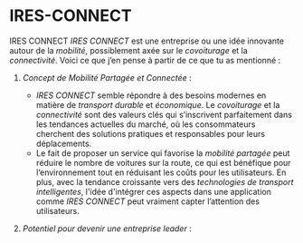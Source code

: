 # IRES-CONNECT
IRES CONNECT 
*IRES CONNECT*  est  une entreprise ou une idée innovante autour de la *mobilité*, possiblement axée sur le *covoiturage* et la *connectivité*. Voici ce que j’en pense à partir de ce que tu as mentionné :

1. *Concept de Mobilité Partagée et Connectée* :
   - *IRES CONNECT* semble répondre à des besoins modernes en matière de *transport durable* et *économique*. Le *covoiturage* et la *connectivité* sont des valeurs clés qui s’inscrivent parfaitement dans les tendances actuelles du marché, où les consommateurs cherchent des solutions pratiques et responsables pour leurs déplacements.
   - Le fait de proposer un service qui favorise la *mobilité partagée* peut réduire le nombre de voitures sur la route, ce qui est bénéfique pour l’environnement tout en réduisant les coûts pour les utilisateurs. En plus, avec la tendance croissante vers des *technologies de transport intelligentes*, l'idée d'intégrer ces aspects dans une application comme *IRES CONNECT* peut vraiment capter l’attention des utilisateurs.

2. *Potentiel pour devenir une entreprise leader* :
